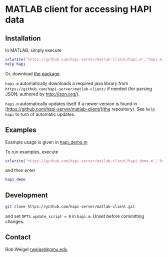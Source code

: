 # MATLAB client for accessing HAPI data

## Installation

In MATLAB, simply execute
```matlab
urlwrite('https://github.com/hapi-server/matlab-client/hapi.m','hapi.m'); % D/L and save hapi.m
help hapi
```

Or, download [the package](https://github.com/hapi-server/matlab-client/archive/master.zip).

```hapi.m``` automatically downloads a required java library from `https://github.com/hapi-server/matlab-client/` if needed (for parsing JSON; authored by http://json.org/).

```hapi.m``` automatically updates itself if a newer version is found in [https://github.com/hapi-server/matlab-client/](the repository).  See ```help hapi``` to turn of automatic updates.

## Examples

Example usage is given in [hapi_demo.m](https://github.com/hapi-server/matlab-client/hapi_demo.m)

To run examples, execute

```matlab
urlwrite('https://github.com/hapi-server/matlab-client/hapi_demo.m','hapi_demo.m'); % D/L hapi_demo.m
```

and then enter

```matlab
hapi_demo
```

## Development

```bash
git clone https://github.com/hapi-server/matlab-client.git
```

and set `OPTS.update_script = 0` in `hapi.m`.  Unset before committing changes.

## Contact

Bob Weigel <rweigel@gmu.edu>
